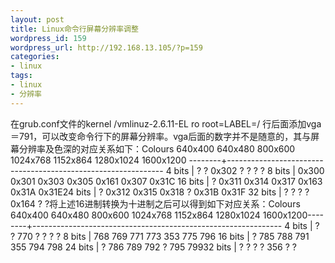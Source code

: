 ```yaml
---
layout: post
title: Linux命令行屏幕分辨率调整
wordpress_id: 159
wordpress_url: http://192.168.13.105/?p=159
categories:
- linux
tags:
- linux
- 分辨率
---
```

在grub.conf文件的kernel /vmlinuz-2.6.11-EL ro root=LABEL=/ 行后面添加vga＝791，可以改变命令行下的屏幕分辨率。vga后面的数字并不是随意的，其与屏幕分辨率及色深的对应关系如下：Colours 640x400 640x480 800x600 1024x768 1152x864 1280x1024 1600x1200 --------+-------------------------------------------------------------- 4 bits | ?       ?       0x302     ?         ?        ?         ? 8 bits | 0x300   0x301    0x303    0x305    0x161     0x307     0x31C 16 bits | ?       0x311   0x314     0x317    0x163    0x31A     0x31E24 bits | ?      0x312   0x315    0x318      ?       0x31B     0x31F 32 bits | ?       ?       ?        ?        0x164     ?          ?将上述16进制转换为十进制之后可以得到如下对应关系：Colours 640x400 640x480 800x600 1024x768 1152x864 1280x1024 1600x1200--------+-------------------------------------------------------------- 4 bits | ?        ?       770       ?         ?        ?          ? 8 bits | 768     769     771      773      353       775        796 16 bits | ?      785     788      791      355      794        798 24 bits | ?      786     789      792        ?       795       79932 bits | ?       ?        ?         ?       356       ?         ?
